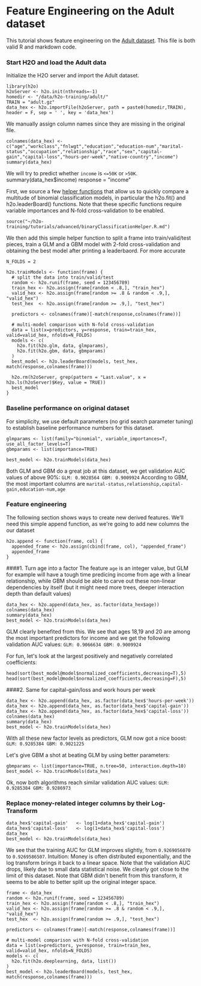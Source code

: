 # Feature Engineering on the Adult dataset

This tutorial shows feature engineering on the [Adult dataset](https://archive.ics.uci.edu/ml/datasets/Adult). This file is both valid R and markdown code.

### Start H2O and load the Adult data

Initialize the H2O server and import the Adult dataset.

    library(h2o)
    h2oServer <- h2o.init(nthreads=-1)
    homedir <- "/data/h2o-training/adult/"
    TRAIN = "adult.gz"
    data_hex <- h2o.importFile(h2oServer, path = paste0(homedir,TRAIN), header = F, sep = ' ', key = 'data_hex')

We manually assign column names since they are missing in the original file.
    
    colnames(data_hex) <- c("age","workclass","fnlwgt","education","education-num","marital-status","occupation","relationship","race","sex","capital-gain","capital-loss","hours-per-week","native-country","income")
    summary(data_hex)

We will try to predict whether `income` is `<=50K` or `>50K`.
    summary(data_hex$income)
    response = "income"

First, we source a few [helper functions](../binaryClassificationHelper.R.html) that allow us to quickly compare a multitude of binomial classification models, in particular the h2o.fit() and h2o.leaderBoard() functions.  Note that these specific functions require variable importances and N-fold cross-validation to be enabled.

    source("~/h2o-training/tutorials/advanced/binaryClassificationHelper.R.md")

 We then add this simple helper function to split a frame into train/valid/test pieces, train a GLM and a GBM model with 2-fold cross-validation and obtaining the best model after printing a leaderbaord. For more accurate

    N_FOLDS = 2

    h2o.trainModels <- function(frame) {
      # split the data into train/valid/test
      random <- h2o.runif(frame, seed = 123456789)
      train_hex <- h2o.assign(frame[random < .8,], "train_hex")
      valid_hex <- h2o.assign(frame[random >= .8 & random < .9,], "valid_hex")
      test_hex  <- h2o.assign(frame[random >= .9,], "test_hex")
     
      predictors <- colnames(frame)[-match(response,colnames(frame))]
      
      # multi-model comparison with N-fold cross-validation
      data = list(x=predictors, y=response, train=train_hex, valid=valid_hex, nfolds=N_FOLDS)
      models <- c(
        h2o.fit(h2o.glm, data, glmparams),
        h2o.fit(h2o.gbm, data, gbmparams)
      )
      best_model <- h2o.leaderBoard(models, test_hex, match(response,colnames(frame)))
  
      h2o.rm(h2oServer, grep(pattern = "Last.value", x = h2o.ls(h2oServer)$Key, value = TRUE))
      best_model
    }

### Baseline performance on original dataset
 For simplicity, we use default parameters (no grid search parameter tuning) to establish baseline performance numbers for this dataset.

    glmparams <- list(family="binomial", variable_importances=T, use_all_factor_levels=T)
    gbmparams <- list(importance=TRUE)

    best_model <- h2o.trainModels(data_hex)

 Both GLM and GBM do a great job at this dataset, we get validation AUC values of above 90%: `GLM: 0.9028564 GBM: 0.9009924`
 According to GBM, the most important columns are `marital-status,relationship,capital-gain,education-num,age`

### Feature engineering
 
 The following section shows ways to create new derived features. We'll need this simple append function, as we're going to add new columns the our dataset

    h2o.append <- function(frame, col) {
      appended_frame <- h2o.assign(cbind(frame, col), "appended_frame")
      appended_frame
    }

####1. Turn age into a factor
The feature `age` is an integer value, but GLM for example will have a tough time predicing income from age with a linear relationship, while GBM should be able to carve out these non-linear dependencies by itself (but it might need more trees, deeper interaction depth than default values)
 
    data_hex <- h2o.append(data_hex, as.factor(data_hex$age))
    colnames(data_hex)
    summary(data_hex)
    best_model <- h2o.trainModels(data_hex)

 GLM clearly benefited from this. We see that ages 18,19 and 20 are among the most important predictors for income and we get the following validation AUC values: `GLM: 0.9066634 GBM: 0.9009924`

 For fun, let's look at the largest positively and negatively correlated coefficients:

    head(sort(best_model@model$normalized_coefficients,decreasing=T),5)
    head(sort(best_model@model$normalized_coefficients,decreasing=F),5)

####2. Same for capital-gain/loss and work hours per week
  
    data_hex <- h2o.append(data_hex, as.factor(data_hex$'hours-per-week'))
    data_hex <- h2o.append(data_hex, as.factor(data_hex$'capital-gain'))
    data_hex <- h2o.append(data_hex, as.factor(data_hex$'capital-loss'))
    colnames(data_hex)
    summary(data_hex)
    best_model <- h2o.trainModels(data_hex)

 With all these new factor levels as predictors, GLM now got a nice boost: `GLM: 0.9285384 GBM: 0.9021225`

 Let's give GBM a shot at beating GLM by using better parameters:

    gbmparams <- list(importance=TRUE, n.tree=50, interaction.depth=10)
    best_model <- h2o.trainModels(data_hex)

 Ok, now both algorithms reach similar validation AUC values: `GLM: 0.9285384 GBM: 0.9286973`

### Replace money-related integer columns by their Log-Transform
    
    data_hex$'capital-gain'   <- log(1+data_hex$'capital-gain')
    data_hex$'capital-loss'   <- log(1+data_hex$'capital-loss')
    data_hex
    best_model <- h2o.trainModels(data_hex)
    
We see that the training AUC for GLM improves slightly, from `0.9269056070` to `0.9269586507`. Intuition: Money is often distributed exponentially, and the log transform brings it back to a linear space. Note that the validation AUC drops, likely due to small data statistical noise. We clearly got close to the limit of this dataset. Note that GBM didn't benefit from this transform, it seems to be able to better split up the original integer space.

    frame <- data_hex
    random <- h2o.runif(frame, seed = 123456789)
    train_hex <- h2o.assign(frame[random < .8,], "train_hex")
    valid_hex <- h2o.assign(frame[random >= .8 & random < .9,], "valid_hex")
    test_hex  <- h2o.assign(frame[random >= .9,], "test_hex")
    
    predictors <- colnames(frame)[-match(response,colnames(frame))]
    
    # multi-model comparison with N-fold cross-validation
    data = list(x=predictors, y=response, train=train_hex, valid=valid_hex, nfolds=N_FOLDS)
    models <- c(
      h2o.fit(h2o.deeplearning, data, list())
    )
    best_model <- h2o.leaderBoard(models, test_hex, match(response,colnames(frame)))
  